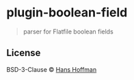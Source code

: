 # plugin-boolean-field

> parser for Flatfile boolean fields

## License

BSD-3-Clause © [Hans Hoffman]()
